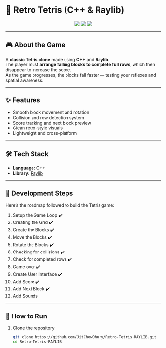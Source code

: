 # 🧱 Retro Tetris (C++ & Raylib)

<p align="center">
  <img src="https://img.shields.io/badge/Language-C++-blue?style=for-the-badge"/>
  <img src="https://img.shields.io/badge/Library-Raylib-green?style=for-the-badge"/>
  <img src="https://img.shields.io/badge/Game-Tetris-orange?style=for-the-badge"/>
</p>

<!-- <p align="center">
  <img src="preview.gif" alt="Tetris Preview" width="600"/>
</p> -->

---

## 🎮 About the Game

A **classic Tetris clone** made using **C++** and **Raylib**.  
The player must **arrange falling blocks to complete full rows**, which then disappear to increase the score.  
As the game progresses, the blocks fall faster — testing your reflexes and spatial awareness.

---

## ✨ Features

- Smooth block movement and rotation
- Collision and row detection system
- Score tracking and next block preview
- Clean retro-style visuals
- Lightweight and cross-platform

---

## 🛠 Tech Stack

- **Language:** C++
- **Library:** [Raylib](https://www.raylib.com/)

---

## 📝 Development Steps

Here’s the roadmap followed to build the Tetris game:

1. Setup the Game Loop ✔️
2. Creating the Grid ✔️
3. Create the Blocks ✔️
4. Move the Blocks ✔️
5. Rotate the Blocks ✔️
6. Checking for collisions ✔️
7. Check for completed rows ✔️
8. Game over ✔️
9. Create User Interface ✔️
10. Add Score ✔️
11. Add Next Block ✔️
12. Add Sounds

---

## 🚀 How to Run

1. Clone the repository
   ```bash
   git clone https://github.com/JitChowDhury/Retro-Tetris-RAYLIB.git
   cd Retro-Tetris-RAYLIB
   ```
